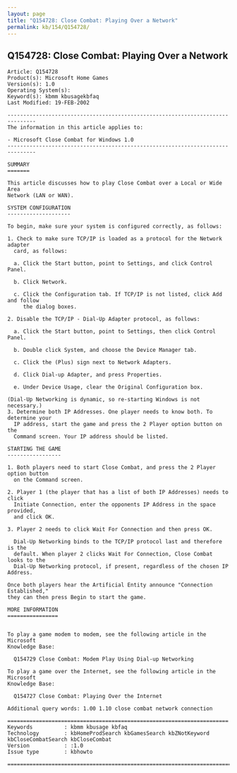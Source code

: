 ```yaml
---
layout: page
title: "Q154728: Close Combat: Playing Over a Network"
permalink: kb/154/Q154728/
---
```


## Q154728: Close Combat: Playing Over a Network

	Article: Q154728
	Product(s): Microsoft Home Games
	Version(s): 1.0
	Operating System(s): 
	Keyword(s): kbmm kbusagekbfaq
	Last Modified: 19-FEB-2002
	
	-------------------------------------------------------------------------------
	The information in this article applies to:
	
	- Microsoft Close Combat for Windows 1.0 
	-------------------------------------------------------------------------------
	
	SUMMARY
	=======
	
	This article discusses how to play Close Combat over a Local or Wide Area
	Network (LAN or WAN).
	
	SYSTEM CONFIGURATION
	--------------------
	
	To begin, make sure your system is configured correctly, as follows:
	
	1. Check to make sure TCP/IP is loaded as a protocol for the Network adapter
	  card, as follows:
	
	  a. Click the Start button, point to Settings, and click Control Panel.
	
	  b. Click Network.
	
	  c. Click the Configuration tab. If TCP/IP is not listed, click Add and follow
	     the dialog boxes.
	
	2. Disable the TCP/IP - Dial-Up Adapter protocol, as follows:
	
	  a. Click the Start button, point to Settings, then click Control Panel.
	
	  b. Double click System, and choose the Device Manager tab.
	
	  c. Click the (Plus) sign next to Network Adapters.
	
	  d. Click Dial-up Adapter, and press Properties.
	
	  e. Under Device Usage, clear the Original Configuration box.
	
	(Dial-Up Networking is dynamic, so re-starting Windows is not necessary.)
	3. Determine both IP Addresses. One player needs to know both. To determine your
	  IP address, start the game and press the 2 Player option button on the
	  Command screen. Your IP address should be listed.
	
	STARTING THE GAME
	-----------------
	
	1. Both players need to start Close Combat, and press the 2 Player option button
	  on the Command screen.
	
	2. Player 1 (the player that has a list of both IP Addresses) needs to click
	  Initiate Connection, enter the opponents IP Address in the space provided,
	  and click OK.
	
	3. Player 2 needs to click Wait For Connection and then press OK.
	
	  Dial-Up Networking binds to the TCP/IP protocol last and therefore is the
	  default. When player 2 clicks Wait For Connection, Close Combat looks to the
	  Dial-Up Networking protocol, if present, regardless of the chosen IP Address.
	
	Once both players hear the Artificial Entity announce "Connection Established,"
	they can then press Begin to start the game.
	
	MORE INFORMATION
	================
	
	
	To play a game modem to modem, see the following article in the Microsoft
	Knowledge Base:
	
	  Q154729 Close Combat: Modem Play Using Dial-up Networking
	
	To play a game over the Internet, see the following article in the Microsoft
	Knowledge Base:
	
	  Q154727 Close Combat: Playing Over the Internet
	
	Additional query words: 1.00 1.10 close combat network connection
	
	======================================================================
	Keywords          : kbmm kbusage kbfaq
	Technology        : kbHomeProdSearch kbGamesSearch kbZNotKeyword kbCloseCombatSearch kbCloseCombat
	Version           : :1.0
	Issue type        : kbhowto
	
	=============================================================================
	
